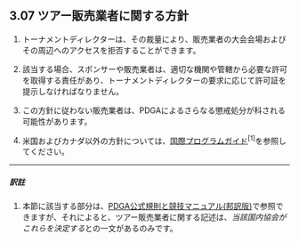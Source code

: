 ## 3.07 ツアー販売業者に関する方針

1. トーナメントディレクターは、その裁量により、販売業者の大会会場およびその周辺へのアクセスを拒否することができます。

1. 該当する場合、スポンサーや販売業者は、適切な機関や管轄から必要な許可を取得する責任があり、トーナメントディレクターの要求に応じて許可証を提示しなければなりません。

1. この方針に従わない販売業者は、PDGAによるさらなる懲戒処分が科される可能性があります。

1. 米国およびカナダ以外の方針については、[国際プログラムガイド](https://www.pdga.com/international/international-program-guide)<sup>[1]</sup>を参照してください。

---
##### 訳註

1. 本節に該当する部分は、[PDGA公式規則と競技マニュアル(邦訳版)](https://jpdga-shizuoka.github.io/ssa-round-ratings/libraries/ordgcm)で参照できますが、それによると、ツアー販売業者に関する記述は、*当該国内協会がこれらを決定する*との一文があるのみです。

